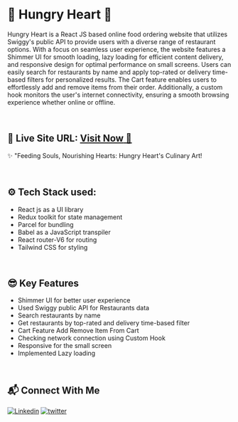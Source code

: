 # 💜 Hungry Heart 💜
Hungry Heart is a React JS based online food ordering website that utilizes Swiggy's public API to provide users with a diverse range of restaurant options. With a focus on seamless user experience, the website features a Shimmer UI for smooth loading, lazy loading for efficient content delivery, and responsive design for optimal performance on small screens. Users can easily search for restaurants by name and apply top-rated or delivery time-based filters for personalized results. The Cart feature enables users to effortlessly add and remove items from their order. Additionally, a custom hook monitors the user's internet connectivity, ensuring a smooth browsing experience whether online or offline.

<br>

## 📌 Live Site URL: <a href="https://hungry-heart-mhdamaan79.vercel.app/">**Visit Now** 🚀</a>
✨ "Feeding Souls, Nourishing Hearts: Hungry Heart's Culinary Art! 

<br>

## ⚙️ Tech Stack used:

-  React js as a UI library
-  Redux toolkit for state management
-  Parcel for bundling
-  Babel as a JavaScript transpiler
-  React router-V6 for routing
-  Tailwind CSS for styling

<br>

## 😎 Key Features

-  Shimmer UI for better user experience
-  Used Swiggy public API for Restaurants data
-  Search restaurants by name
-  Get restaurants by top-rated and delivery time-based filter
-  Cart Feature Add Remove Item From Cart
-  Checking network connection using Custom Hook
-  Responsive for the small screen
-  Implemented Lazy loading

<br>

## 📬 Connect With Me

[![Linkedin](https://img.shields.io/badge/LinkedIn-1877F2?style=for-the-badge&logo=linkedin&logoColor=white)](https://www.linkedin.com/in/mhdamaan79/)
[![twitter](	https://img.shields.io/badge/Twitter-1DA1F2?style=for-the-badge&logo=twitter&logoColor=white)](https://twitter.com/mhdamaan79)
